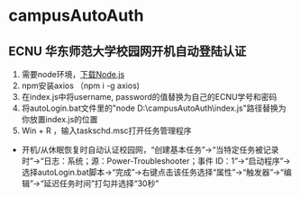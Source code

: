 # campusAutoAuth
## ECNU 华东师范大学校园网开机自动登陆认证

1. 需要node环境，[下载Node.js](https://nodejs.org/zh-cn/)
2. npm安装axios （npm i -g axios)
3. 在index.js中将username, password的值替换为自己的ECNU学号和密码
4. 将autoLogin.bat文件里的"node D:\campusAutoAuth\index.js"路径替换为你放置index.js的位置
5. Win + R ，输入taskschd.msc打开任务管理程序
  - 开机/从休眠恢复时自动认证校园网，“创建基本任务”->“当特定任务被记录时”->“日志：系统；源：Power-Troubleshooter；事件 ID：1”->“启动程序”->选择autoLogin.bat脚本->“完成”->右键点击该任务选择“属性”->“触发器”->“编辑”->“延迟任务时间”打勾并选择“30秒”
